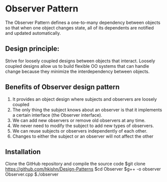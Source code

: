 # Observer Pattern
The Observer Pattern defines a one-to-many dependency between objects so that when one object changes state, 
all of its dependents are notified and updated automatically.

## Design principle:
Strive for loosely coupled designs between objects that interact.
Loosely coupled designs allow us to build flexible OO systems that can handle change because they minimize
the interdependency between objects.

## Benefits of Observer design pattern
1. It provides an object design where subjects and observers are loosely coupled
2. The only thing the subject knows about an observer is that it implements a certain interface (the Observer interface).
3. We can add new observers or remove old observers at any time.
4. We never need to modify the subject to add new types of observers.
5. We can reuse subjects or observers independently of each other.
6. Changes to either the subject or an observer will not affect the other

## Installation
Clone the GitHub repository and compile the source code
$git clone https://github.com/hkishn/Design-Patterns
$cd Observer
$g++ -o observer Observer.cpp
$./observer


